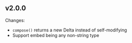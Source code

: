 ## v2.0.0

Changes:
- `compose()` returns a new Delta instead of self-modifying
- Support embed being any non-string type
